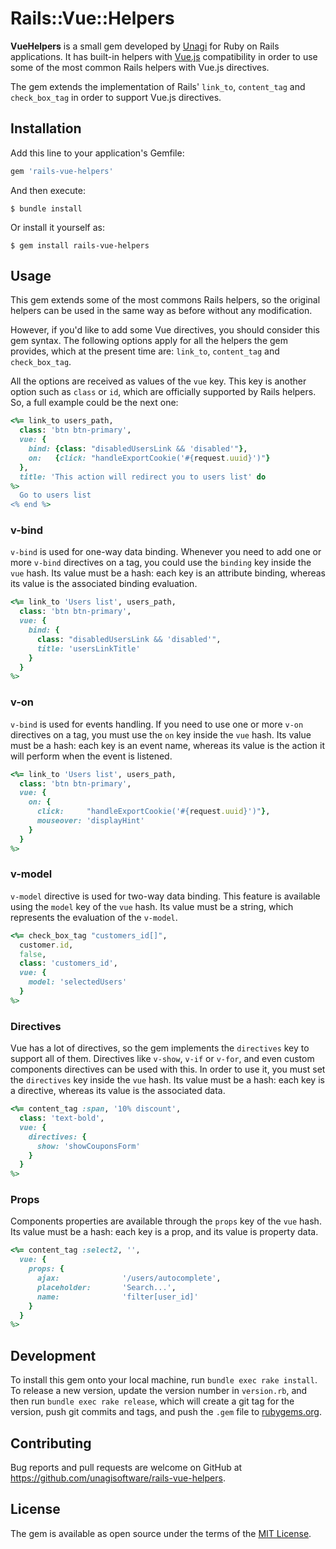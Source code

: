 # Rails::Vue::Helpers

**VueHelpers** is a small gem developed by [Unagi](https://unagi.com.ar/) for Ruby on Rails applications. It has built-in helpers with [Vue.js](https://vuejs.org/) compatibility in order to use some of the most common Rails helpers with Vue.js directives.

The gem extends the implementation of Rails' `link_to`, `content_tag` and `check_box_tag` in order to support Vue.js directives.

## Installation

Add this line to your application's Gemfile:

```ruby
gem 'rails-vue-helpers'
```

And then execute:

    $ bundle install

Or install it yourself as:

    $ gem install rails-vue-helpers

## Usage

This gem extends some of the most commons Rails helpers, so the original helpers can be used in the same way as before without any modification.

However, if you'd like to add some Vue directives, you should consider this gem syntax. The following options apply for all the helpers the gem provides, which at the present time are: `link_to`, `content_tag` and `check_box_tag`.

All the options are received as values of the `vue` key. This key is another option such as `class` or `id`, which are officially supported by Rails helpers. So, a full example could be the next one:

```ruby
<%= link_to users_path,
  class: 'btn btn-primary',
  vue: {
    bind: {class: "disabledUsersLink && 'disabled'"},
    on:   {click: "handleExportCookie('#{request.uuid}')"}
  },
  title: 'This action will redirect you to users list' do
%>
  Go to users list
<% end %>
```

### v-bind
`v-bind` is used for one-way data binding. Whenever you need to add one or more `v-bind` directives on a tag, you could use the `binding` key inside the `vue` hash. Its value must be a hash: each key is an attribute binding, whereas its value is the associated binding evaluation.

```ruby
<%= link_to 'Users list', users_path,
  class: 'btn btn-primary',
  vue: {
    bind: {
      class: "disabledUsersLink && 'disabled'",
      title: 'usersLinkTitle'
    }
  }
%>
```

### v-on
`v-bind` is used for events handling. If you need to use one or more `v-on` directives on a tag, you must use the `on` key inside the `vue` hash. Its value must be a hash: each key is an event name, whereas its value is the action it will perform when the event is listened.

```ruby
<%= link_to 'Users list', users_path,
  class: 'btn btn-primary',
  vue: {
    on: {
      click:     "handleExportCookie('#{request.uuid}')"},
      mouseover: 'displayHint'
    }
  }
%>
```

### v-model
`v-model` directive is used for two-way data binding. This feature is available using the `model` key of the `vue` hash. Its value must be a string, which represents the evaluation of the `v-model`.

```ruby
<%= check_box_tag "customers_id[]",
  customer.id,
  false,
  class: 'customers_id',
  vue: {
    model: 'selectedUsers'
  }
%>
```

### Directives
Vue has a lot of directives, so the gem implements the `directives` key to support all of them. Directives like `v-show`, `v-if` or `v-for`, and even custom components directives can be used with this. In order to use it, you must set the `directives` key inside the `vue` hash. Its value must be a hash: each key is a directive, whereas its value is the associated data.

```ruby
<%= content_tag :span, '10% discount',
  class: 'text-bold',
  vue: {
    directives: {
      show: 'showCouponsForm'
    }
  }
%>
```

### Props
Components properties are available through the `props` key of the `vue` hash. Its value must be a hash: each key is a prop, and its value is property data.

```ruby
<%= content_tag :select2, '',
  vue: {
    props: {
      ajax:              '/users/autocomplete',
      placeholder:       'Search...',
      name:              'filter[user_id]'
    }
  }
%>
```

## Development

To install this gem onto your local machine, run `bundle exec rake install`. To release a new version, update the version number in `version.rb`, and then run `bundle exec rake release`, which will create a git tag for the version, push git commits and tags, and push the `.gem` file to [rubygems.org](https://rubygems.org).

## Contributing

Bug reports and pull requests are welcome on GitHub at https://github.com/unagisoftware/rails-vue-helpers.

## License

The gem is available as open source under the terms of the [MIT License](https://opensource.org/licenses/MIT).
